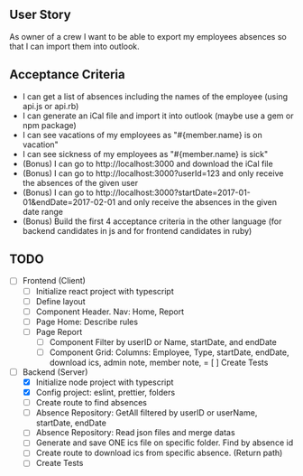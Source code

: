 ## User Story

As owner of a crew I want to be able to export my employees absences so 
that I can import them into outlook.

## Acceptance Criteria

- I can get a list of absences including the names of the employee (using api.js or api.rb)
- I can generate an iCal file and import it into outlook (maybe use a gem or npm package)
- I can see vacations of my employees as "#{member.name} is on vacation" 
- I can see sickness of my employees as "#{member.name} is sick" 
- (Bonus) I can go to http://localhost:3000 and download the iCal file
- (Bonus) I can go to http://localhost:3000?userId=123 and only receive the absences of the given user
- (Bonus) I can go to http://localhost:3000?startDate=2017-01-01&endDate=2017-02-01 and only receive the absences in the given date range
- (Bonus) Build the first 4 acceptance criteria in the other language (for backend candidates in js and for frontend candidates in ruby)

## TODO
- [ ] Frontend (Client)
  - [ ] Initialize react project with typescript
  - [ ] Define layout
  - [ ] Component Header. Nav: Home, Report
  - [ ] Page Home: Describe rules 
  - [ ] Page Report
    - [ ] Component Filter by userID or Name, startDate, and endDate
    - [ ] Component Grid: Columns: Employee, Type, startDate, endDate, download ics, admin note, member note, 
  = [ ] Create Tests

- [ ] Backend (Server)
  - [x] Initialize node project with typescript
  - [x] Config project: eslint, prettier, folders
  - [ ] Create route to find absences
  - [ ] Absence Repository: GetAll filtered by userID or userName, startDate, endDate
  - [ ] Absence Repository: Read json files and merge datas
  - [ ] Generate and save ONE ics file on specific folder. Find by absence id
  - [ ] Create route to download ics from specific absence. (Return path)
  - [ ] Create Tests
